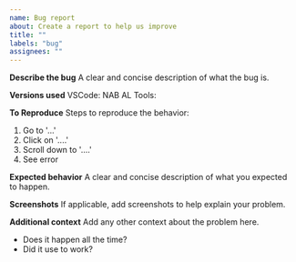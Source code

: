 ```yaml
---
name: Bug report
about: Create a report to help us improve
title: ""
labels: "bug"
assignees: ""
---
```


**Describe the bug**
A clear and concise description of what the bug is.

**Versions used**
VSCode:
NAB AL Tools:

**To Reproduce**
Steps to reproduce the behavior:

1. Go to '...'
2. Click on '....'
3. Scroll down to '....'
4. See error

**Expected behavior**
A clear and concise description of what you expected to happen.

**Screenshots**
If applicable, add screenshots to help explain your problem.

**Additional context**
Add any other context about the problem here.

- Does it happen all the time?
- Did it use to work?
